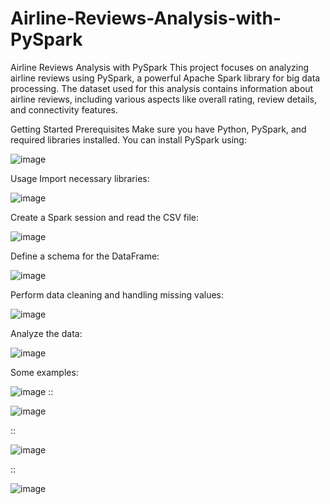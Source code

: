 # Airline-Reviews-Analysis-with-PySpark

Airline Reviews Analysis with PySpark
This project focuses on analyzing airline reviews using PySpark, a powerful Apache Spark library for big data processing. The dataset used for this analysis contains information about airline reviews, including various aspects like overall rating, review details, and connectivity features.

Getting Started
Prerequisites
Make sure you have Python, PySpark, and required libraries installed. You can install PySpark using:

![image](https://github.com/Revealis/Airline-Reviews-Analysis-with-PySpark/assets/126680990/b96f6f89-e246-4015-9528-3b5db66cae23)

Usage
Import necessary libraries:

![image](https://github.com/Revealis/Airline-Reviews-Analysis-with-PySpark/assets/126680990/af8d9c21-a399-452c-8574-620ec16feec3)

Create a Spark session and read the CSV file:

![image](https://github.com/Revealis/Airline-Reviews-Analysis-with-PySpark/assets/126680990/3f479d7e-8632-4bd9-8ab4-915a3aadca5a)

Define a schema for the DataFrame:

![image](https://github.com/Revealis/Airline-Reviews-Analysis-with-PySpark/assets/126680990/06a8122a-5c28-41f0-848e-dd4bdeddddc0)

Perform data cleaning and handling missing values:

![image](https://github.com/Revealis/Airline-Reviews-Analysis-with-PySpark/assets/126680990/91ae9121-0c02-46ba-b871-4450f754ae4a)

Analyze the data:

![image](https://github.com/Revealis/Airline-Reviews-Analysis-with-PySpark/assets/126680990/28c5f961-0260-48ce-b2fe-07fa089f34b9)


Some examples:

![image](https://github.com/Revealis/Airline-Reviews-Analysis-with-PySpark/assets/126680990/de828dea-82cd-41c4-9b98-2a13ebbedd4c)
::

![image](https://github.com/Revealis/Airline-Reviews-Analysis-with-PySpark/assets/126680990/33ee7781-aab4-467a-8384-c6f759bb158e)


::

![image](https://github.com/Revealis/Airline-Reviews-Analysis-with-PySpark/assets/126680990/f0f0d13e-ef56-46ea-93fd-bff42ec876b2)

::

![image](https://github.com/Revealis/Airline-Reviews-Analysis-with-PySpark/assets/126680990/1e1b5f03-1489-41c5-97e8-6f9aa46af5f5)












